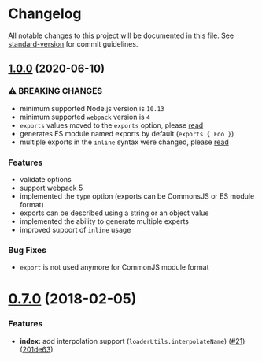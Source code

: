 # Changelog

All notable changes to this project will be documented in this file. See [standard-version](https://github.com/conventional-changelog/standard-version) for commit guidelines.

## [1.0.0](https://github.com/webpack-contrib/exports-loader/compare/v0.7.0...v1.0.0) (2020-06-10)


### ⚠ BREAKING CHANGES

* minimum supported Node.js version is `10.13`
* minimum supported `webpack` version is `4`
* `exports` values moved to the `exports` option, please [read](https://github.com/webpack-contrib/exports-loader#options)
* generates ES module named exports by default (`exports { Foo }`)
* multiple exports in the `inline` syntax were changed, please [read](https://github.com/webpack-contrib/exports-loader#inline)

### Features

* validate options
* support webpack 5
* implemented the `type` option (exports can be CommonsJS or ES module format)
* exports can be described using a string or an object value
* implemented the ability to generate multiple experts
* improved support of `inline` usage


### Bug Fixes

* `export` is not used anymore for CommonJS module format

<a name="0.7.0"></a>
# [0.7.0](https://github.com/webpack-contrib/exports-loader/compare/v0.6.4...v0.7.0) (2018-02-05)


### Features

* **index:** add interpolation support (`loaderUtils.interpolateName`) ([#21](https://github.com/webpack-contrib/exports-loader/issues/21)) ([201de63](https://github.com/webpack-contrib/exports-loader/commit/201de63))
